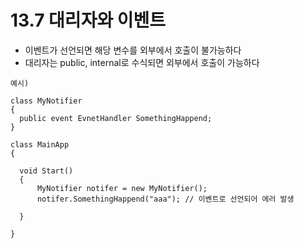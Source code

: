 # 13.7 대리자와 이벤트
* 이벤트가 선언되면 해당 변수를 외부에서 호출이 불가능하다
* 대리자는 public, internal로 수식되면 외부에서 호출이 가능하다

```
예시)

class MyNotifier
{
  public event EvnetHandler SomethingHappend;
}

class MainApp
{

  void Start()
  {
      MyNotifier notifer = new MyNotifier();
      notifer.SomethingHappend("aaa"); // 이벤트로 선언되어 에러 발생

  }

}


```
  
  

